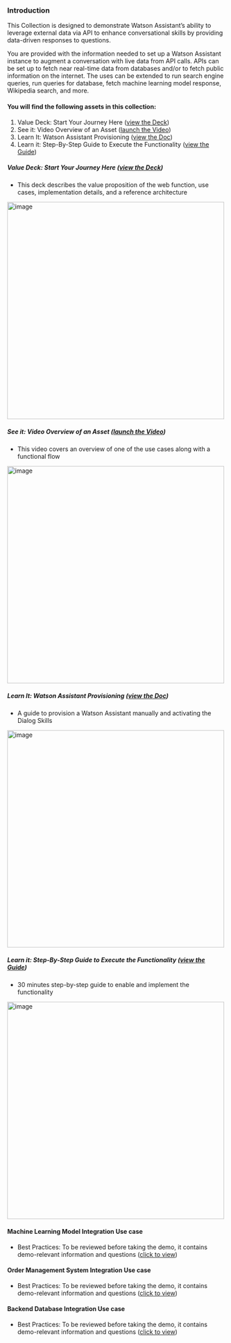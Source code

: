 <h3>Introduction</h3>
  
This Collection is designed to demonstrate Watson Assistant’s ability to leverage external data via API to enhance conversational skills by providing data-driven responses to questions.

You are provided with the information needed to set up a Watson Assistant instance to augment a conversation with live data from API calls. APIs can be set up to fetch near real-time data from databases and/or to fetch public information on the internet. The uses can be extended to run search engine queries, run queries for database, fetch machine learning model response, Wikipedia search, and more.

<h4>You will find the following assets in this collection:</h4>

1. Value Deck: Start Your Journey Here ([view the Deck](https://github.com/ibm-build-lab/Watson-Assistant/blob/main/external-api-web-functions/Watson%20Assistant%20Value%20Deck.pdf))
2. See it: Video Overview of an Asset ([launch the Video](https://ibm.box.com/s/sexitrtfyhbdt1rdyo8c35k508jqu6cs)) 
3. Learn It: Watson Assistant Provisioning ([view the Doc](https://github.com/ibm-build-lab/Watson-Assistant/blob/main/external-api-web-functions/Provisioning.md))
4. Learn it: Step-By-Step Guide to Execute the Functionality ([view the Guide](https://github.com/ibm-build-lab/Watson-Assistant/blob/main/external-api-web-functions/ConfigurationGuide.md))

<!-- 
<img width="1000" alt="image" src="https://user-images.githubusercontent.com/114666786/208027642-7fe3cee6-39a6-4e47-b574-aebe7472478a.png"> 
<img width="1000" alt="image" src="https://user-images.githubusercontent.com/114666786/208027881-0328131e-d55d-45bc-ac9f-17708e10cb39.png">
-->


<!--livesend-->
<!--
##### Value Deck: Start Your Journey Here ([view the Deck](https://livesend.ibm.com/i/KWRDA___eXqdoBrCfw6jq5L6AvCvIjxnEz7yjXzbbU6SpmrGAMCqgHguxli0oDBaFqePLUSSIGNR1SH3vmwDFWPLUSSIGNx4dq7JfdPR9cpnsU1iTSJdEhh___Dl8EQUALSIGN))
- This deck describes the value proposition of the web function, use cases, implementation details, and a reference architecture

[<img width="500" alt="image" src="https://user-images.githubusercontent.com/114666786/208032446-8fefea1f-468d-402a-a187-9a1bf231903b.png">](https://livesend.ibm.com/i/KWRDA___eXqdoBrCfw6jq5L6AvCvIjxnEz7yjXzbbU6SpmrGAMCqgHguxli0oDBaFqePLUSSIGNR1SH3vmwDFWPLUSSIGNx4dq7JfdPR9cpnsU1iTSJdEhh___Dl8EQUALSIGN)
-->

<!--GH-->
##### Value Deck: Start Your Journey Here ([view the Deck](https://github.com/ibm-build-lab/Watson-Assistant/blob/main/external-api-web-functions/Watson%20Assistant%20Value%20Deck.pdf))
- This deck describes the value proposition of the web function, use cases, implementation details, and a reference architecture

[<img width="500" alt="image" src="https://user-images.githubusercontent.com/114666786/208032446-8fefea1f-468d-402a-a187-9a1bf231903b.png">](https://github.com/ibm-build-lab/Watson-Assistant/blob/main/external-api-web-functions/Watson%20Assistant%20Value%20Deck.pdf)


<!--livesend-->
<!--
##### See it: Video Overview of an Asset ([launch the Video](https://livesend.ibm.com/i/KWRDA___eXqdoBrCfw6jq5L6AvCvIjxnEz7yjXzbbU6SrSQqdAxhBjA7kL3N1SkkvW3GZqaan___2oYS3lsbJOxElKcCiWLGvV74wuyakGkoOXUEQUALSIGN)) 
- This video covers an overview of one of the use cases along with a functional flow

[<img width="500" alt="image" src="https://user-images.githubusercontent.com/114666786/208032722-9d3c0ba1-7d35-4880-b47e-c7a3dc5c43f9.png">](https://livesend.ibm.com/i/KWRDA___eXqdoBrCfw6jq5L6AvCvIjxnEz7yjXzbbU6SrSQqdAxhBjA7kL3N1SkkvW3GZqaan___2oYS3lsbJOxElKcCiWLGvV74wuyakGkoOXUEQUALSIGN)
-->

<!--Box-->

##### See it: Video Overview of an Asset ([launch the Video](https://ibm.box.com/s/y2ewu4p1owgmjzetiyvjbg0lvjkvzh3d)) 
- This video covers an overview of one of the use cases along with a functional flow

[<img width="500" alt="image" src="https://user-images.githubusercontent.com/114666786/208032722-9d3c0ba1-7d35-4880-b47e-c7a3dc5c43f9.png">](https://ibm.box.com/s/sexitrtfyhbdt1rdyo8c35k508jqu6cs)



##### Learn It: Watson Assistant Provisioning ([view the Doc](https://github.com/ibm-build-lab/Watson-Assistant/blob/main/external-api-web-functions/Provisioning.md))
- A guide to provision a Watson Assistant manually and activating the Dialog Skills

[<img width="500" alt="image" src="https://user-images.githubusercontent.com/114666786/208033009-5d826373-74ff-4763-8c0a-24390c5c3bf8.png">](https://github.com/ibm-build-lab/Watson-Assistant/blob/main/external-api-web-functions/Provisioning.md)

##### Learn it: Step-By-Step Guide to Execute the Functionality ([view the Guide](https://github.com/ibm-build-lab/Watson-Assistant/blob/main/external-api-web-functions/ConfigurationGuide.md))
- 30 minutes step-by-step guide to enable and implement the functionality

[<img width="500" alt="image" src="https://user-images.githubusercontent.com/114666786/208033450-249fa3a0-fdfa-4963-9eda-d2f30b330e1a.png">](https://github.com/ibm-build-lab/Watson-Assistant/blob/main/external-api-web-functions/ConfigurationGuide.md)

#### Machine Learning Model Integration Use case
- Best Practices: To be reviewed before taking the demo, it contains demo-relevant information and questions ([click to view](https://github.com/ibm-build-lab/Watson-Assistant/blob/main/external-api-web-functions/best_practices_ml.md))

#### Order Management System Integration Use case
- Best Practices: To be reviewed before taking the demo, it contains demo-relevant information and questions ([click to view](https://github.com/ibm-build-lab/Watson-Assistant/blob/main/external-api-web-functions/best_practices_backend.md))

#### Backend Database Integration Use case
- Best Practices: To be reviewed before taking the demo, it contains demo-relevant information and questions ([click to view](https://github.com/ibm-build-lab/Watson-Assistant/blob/main/external-api-web-functions/best_practices_database.md))

